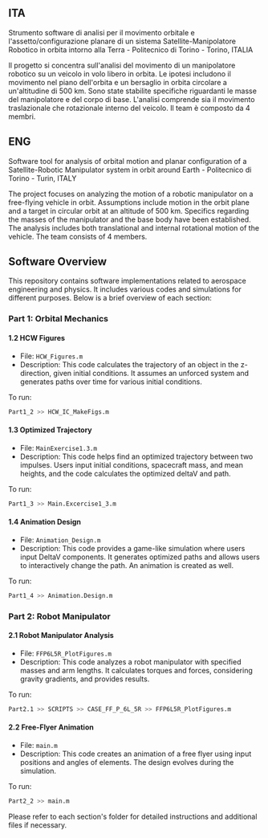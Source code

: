 ## ITA

Strumento software di analisi per il movimento orbitale e l'assetto/configurazione planare di un sistema Satellite-Manipolatore Robotico in orbita intorno alla Terra - Politecnico di Torino - Torino, ITALIA

Il progetto si concentra sull'analisi del movimento di un manipolatore robotico su un veicolo in volo libero in orbita. Le ipotesi includono il movimento nel piano dell'orbita e un bersaglio in orbita circolare a un'altitudine di 500 km. Sono state stabilite specifiche riguardanti le masse del manipolatore e del corpo di base. L'analisi comprende sia il movimento traslazionale che rotazionale interno del veicolo. Il team è composto da 4 membri.

## ENG

Software tool for analysis of orbital motion and planar configuration of a Satellite-Robotic Manipulator system in orbit around Earth - Politecnico di Torino - Turin, ITALY

The project focuses on analyzing the motion of a robotic manipulator on a free-flying vehicle in orbit. Assumptions include motion in the orbit plane and a target in circular orbit at an altitude of 500 km. Specifics regarding the masses of the manipulator and the base body have been established. The analysis includes both translational and internal rotational motion of the vehicle. The team consists of 4 members.

## Software Overview

This repository contains software implementations related to aerospace engineering and physics. It includes various codes and simulations for different purposes. Below is a brief overview of each section:

### Part 1: Orbital Mechanics

#### 1.2 HCW Figures

- File: `HCW_Figures.m`
- Description: This code calculates the trajectory of an object in the z-direction, given initial conditions. It assumes an unforced system and generates paths over time for various initial conditions.

To run:
```bash
Part1_2 >> HCW_IC_MakeFigs.m
```

#### 1.3 Optimized Trajectory

- File: `MainExercise1.3.m`
- Description: This code helps find an optimized trajectory between two impulses. Users input initial conditions, spacecraft mass, and mean heights, and the code calculates the optimized deltaV and path.

To run:
```bash
Part1_3 >> Main.Excercise1_3.m
```

#### 1.4 Animation Design

- File: `Animation_Design.m`
- Description: This code provides a game-like simulation where users input DeltaV components. It generates optimized paths and allows users to interactively change the path. An animation is created as well.

To run:
```bash
Part1_4 >> Animation.Design.m
```

### Part 2: Robot Manipulator

#### 2.1 Robot Manipulator Analysis

- File: `FFP6L5R_PlotFigures.m`
- Description: This code analyzes a robot manipulator with specified masses and arm lengths. It calculates torques and forces, considering gravity gradients, and provides results.

To run:
```bash
Part2.1 >> SCRIPTS >> CASE_FF_P_6L_5R >> FFP6L5R_PlotFigures.m
```

#### 2.2 Free-Flyer Animation

- File: `main.m`
- Description: This code creates an animation of a free flyer using input positions and angles of elements. The design evolves during the simulation.

To run:
```bash
Part2_2 >> main.m
```

Please refer to each section's folder for detailed instructions and additional files if necessary.
